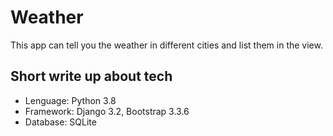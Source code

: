 # Weather
This app can tell you the weather in different cities and list them in the view.

<!-- Short write up -->
## Short write up about tech
* Lenguage: Python 3.8
* Framework: Django 3.2, Bootstrap 3.3.6
* Database: SQLite
